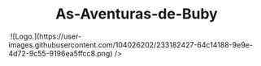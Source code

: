 <h1 align="center"> As-Aventuras-de-Buby</h1>
<img align="center">
![Logo.](https://user-images.githubusercontent.com/104026202/233182427-64c14188-9e9e-4d72-9c55-9196ea5ffcc8.png)
/>
